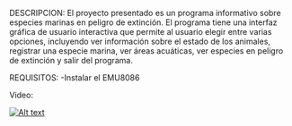 DESCRIPCION:
El proyecto presentado es un programa informativo sobre especies marinas en peligro de extinción. El programa tiene una interfaz gráfica de usuario interactiva que permite al usuario elegir entre varias opciones, incluyendo ver información sobre el estado de los animales, registrar una especie marina, ver áreas acuáticas, ver especies en peligro de extinción y salir del programa.

REQUISITOS:
-Instalar el EMU8086 

Video:


[![Alt text](https://img.youtube.com/vi/HhRtMDyF6Sk/0.jpg)](https://youtu.be/HhRtMDyF6Sk)
